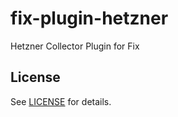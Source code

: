 # fix-plugin-hetzner

Hetzner Collector Plugin for Fix

## License

See [LICENSE](../../LICENSE) for details.
